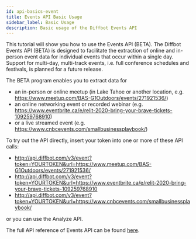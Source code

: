 ```yaml
---
id: api-basics-event
title: Events API Basic Usage
sidebar_label: Basic Usage
description: Basic usage of the Diffbot Events API
---
```


This tutorial will show you how to use the Events API (BETA). The Diffbot Events API (BETA) is designed to facilitate the extraction of online and in-person event data for individual events that occur within a single day. Support for multi-day, multi-track events, i.e. full conference schedules and festivals, is planned for a future release.

The BETA program enables you to extract data for 
- an in-person or online meetup (in Lake Tahoe or another location, e.g. https://www.meetup.com/BAS-G1Outdoors/events/271921536/)
- an online networking event or recorded webinar (e.g. https://www.eventbrite.ca/e/relit-2020-bring-your-brave-tickets-109259768910)
- or a live streamed event (e.g. https://www.cnbcevents.com/smallbusinessplaybook/)

To try out the API directly, insert your token into one or more of these API calls:
- http://api.diffbot.com/v3/event?token=YOURTOKEN&url=https://www.meetup.com/BAS-G1Outdoors/events/271921536/
- http://api.diffbot.com/v3/event?token=YOURTOKEN&url=https://www.eventbrite.ca/e/relit-2020-bring-your-brave-tickets-109259768910
- http://api.diffbot.com/v3/event?token=YOURTOKEN&url=https://www.cnbcevents.com/smallbusinessplaybook/

or you can use the Analyze API.

The full API reference of Events API can be found [here](api-event).
